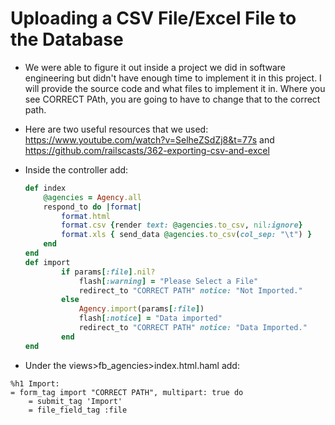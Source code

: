 # Uploading a CSV File/Excel File to the Database
  * We were able to figure it out inside a project we did in software engineering but didn't have enough time to implement it in this project. I will provide the source code and what files to implement it in. Where you see CORRECT PAth, you are going to have to change that to the correct path.
  * Here are two useful resources that we used: https://www.youtube.com/watch?v=SelheZSdZj8&t=77s and  https://github.com/railscasts/362-exporting-csv-and-excel
  * Inside the controller add:
  
    ```ruby
    def index
        @agencies = Agency.all
        respond_to do |format|
            format.html
            format.csv {render text: @agencies.to_csv, nil:ignore}
            format.xls { send_data @agencies.to_csv(col_sep: "\t") }
        end
    end
    def import
            if params[:file].nil?
                flash[:warning] = "Please Select a File"
                redirect_to "CORRECT PATH" notice: "Not Imported."
            else
                Agency.import(params[:file])
                flash[:notice] = "Data imported"
                redirect_to "CORRECT PATH" notice: "Data Imported."
            end
    end
    ```
  * Under the views>fb_agencies>index.html.haml add:
  ```haml
  %h1 Import:
  = form_tag import "CORRECT PATH", multipart: true do
      = submit_tag 'Import'
      = file_field_tag :file
 
  
    
  

